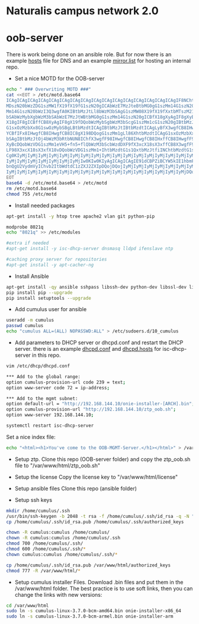 # Naturalis campus network 2.0

# oob-server

There is work being done on an ansible role. But for now there is an example [hosts](hosts) file for DNS and an example [mirror.list](mirror.list) for hosting an internal repo.

- Set a  nice MOTD for the OOB-server
```bash
echo " ### Overwriting MOTD ###"
cat <<EOT > /etc/motd.base64
ICAgICAgICAgICAgICAgICAgICAgICAgICAgICAgICAgICAgICAgICAgICAgICAgIF8NChtbMDs0
MDszN20bWzZDG1szMW1fX19fX19fG1szN20gICAbWzE7MzJteBtbMG0gG1szMm14G1szN20gG1sz
Mm14G1szN20bWzI3Q3wgfA0KIBtbMzJtLl8bWzM3bSAgG1szMW08X19fX19fXxtbMTszM21+G1sw
bSAbWzMybXgbWzM3bSAbWzE7MzJtWBtbMG0gG1szMm14G1szN20gICBfX18gXyAgIF8gXyBfXyBf
X18gIF8gICBffCB8XyAgIF8gX19fDQobWzMybSgbWzM3bScgG1szMm1cG1szN20gIBtbMzJtLCcg
G1sxOzMzbXx8G1swOzMybSBgLBtbMzdtICAgIBtbMzJtIBtbMzdtICAgLyBfX3wgfCB8IHwgJ18g
YCBfIFx8IHwgfCB8IHwgfCB8IC8gX198DQogG1szMm1gLl86XhtbMzdtICAgG1sxOzMzbXx8G1sw
bSAgIBtbMzJtOj4bWzM3bRtbNUN8IChfX3wgfF98IHwgfCB8IHwgfCB8IHxffCB8IHwgfF98IFxf
XyBcDQobWzVDG1szMm1eVH5+fn5+flQbWzM3bScbWzdDXF9fX3xcX18sX3xffCB8X3wgfF98XF9f
LF98X3xcX18sX3xfX18vDQobWzVDG1szMm1+IhtbMzdtG1s1QxtbMzJtfiINChtbMzdtG1swMG0N
Cg0KIyMjIyMjIyMjIyMjIyMjIyMjIyMjIyMjIyMjIyMjIyMjIyMjIyMjIyMjIyMjIyMjIyMjIyMj
IyMjIyMjIyMjIyMjIyMjIyMjIyMjIw0KIw0KIyAgICAgICAgIE91dCBPZiBCYW5kIE1hbmFnZW1l
bnQgU2VydmVyIChvb2ItbWdtdC1zZXJ2ZXIpDQojDQojIyMjIyMjIyMjIyMjIyMjIyMjIyMjIyMj
IyMjIyMjIyMjIyMjIyMjIyMjIyMjIyMjIyMjIyMjIyMjIyMjIyMjIyMjIyMjIyMjIyMjDQo=
EOT
base64 -d /etc/motd.base64 > /etc/motd
rm /etc/motd.base64
chmod 755 /etc/motd
```
- Install needed packages
```bash
apt-get install -y htop tree apache2 vlan git python-pip

modprobe 8021q
echo "8021q" >> /etc/modules

#extra if needed
#apt-get install -y isc-dhcp-server dnsmasq lldpd ifenslave ntp

#caching proxy server for repositories
#apt-get install -y apt-cacher-ng
```
- Install Ansible
```bash
apt-get install -qy ansible sshpass libssh-dev python-dev libssl-dev libffi-dev
pip install pip --upgrade
pip install setuptools --upgrade
```
- Add cumulus user for ansible
```bash
useradd -m cumulus
passwd cumulus
echo "cumulus ALL=(ALL) NOPASSWD:ALL" > /etc/sudoers.d/10_cumulus
```
- Add parameters to DHCP server or dhcpd.conf and restart the DHCP server. there is an example [dhcpd.conf](dhcpd.conf) and [dhcpd.hosts](dhcpd.hosts) for isc-dhcp-server in this repo.
```bash
vim /etc/dhcp/dhcpd.conf

*** Add to the global range:
option cumulus-provision-url code 239 = text;
option www-server code 72 = ip-address;

*** Add to the mgmt subnet:  
option default-url = "http://192.168.144.10/onie-installer-[ARCH].bin";
option cumulus-provision-url "http://192.168.144.10/ztp_oob.sh";
option www-server 192.168.144.10;

systemctl restart isc-dhcp-server
```
Set a nice index file:
```bash
echo "<html><h1>You've come to the OOB-MGMT-Server.</h1></html>" > /var/www/html/index.html
```
- Setup ztp.
Clone this repo (OOB-server folder) and copy the ztp_oob.sh file to "/var/www/html/ztp_oob.sh"

- Setup the license
Copy the license key to "/var/www/html/license"

- Setup ansible files
  Clone this repo (ansible folder)

- Setup ssh keys
```bash
mkdir /home/cumulus/.ssh
/usr/bin/ssh-keygen -b 2048 -t rsa -f /home/cumulus/.ssh/id_rsa -q -N ""
cp /home/cumulus/.ssh/id_rsa.pub /home/cumulus/.ssh/authorized_keys

chown -R cumulus:cumulus /home/cumulus/
chown -R cumulus:cumulus /home/cumulus/.ssh
chmod 700 /home/cumulus/.ssh/
chmod 600 /home/cumulus/.ssh/*
chown cumulus:cumulus /home/cumulus/.ssh/*

cp /home/cumulus/.ssh/id_rsa.pub /var/www/html/authorized_keys
chmod 777 -R /var/www/html/*
```
- Setup cumulus installer Files. Download .bin files and put them in the /var/www/html folder.
  The best practice is to use soft links, then you can change the links with new versions:
```bash
cd /var/www/html
sudo ln -s cumulus-linux-3.7.0-bcm-amd64.bin onie-installer-x86_64
sudo ln -s cumulus-linux-3.7.0-bcm-armel.bin onie-installer-arm
```
